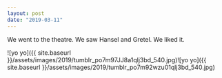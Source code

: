```yaml
---
layout: post
date: "2019-03-11"
---
```


We went to the theatre. We saw Hansel and Gretel. We liked it.

![yo yo]({{ site.baseurl }}/assets/images/2019/tumblr_po7m97JJ8a1qlj3bd_540.jpg)![yo yo]({{ site.baseurl }}/assets/images/2019/tumblr_po7m92wzu01qlj3bd_540.jpg)
